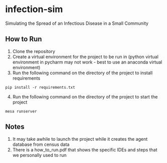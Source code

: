 # infection-sim

Simulating the Spread of an Infectious Disease in a Small Community

## How to Run
1. Clone the repository
2. Create a virtual environment for the project to be run in (python virtual environment in pycharm may not work - best to use an anaconda virtual environment)
3. Run the following command on the directory of the project to install requirements
```
pip install -r requirements.txt
```
4. Run the following command on the directory of the project to start the project
```
mesa runserver
```

## Notes
1. It may take awhile to launch the project while it creates the agent database from census data
2. There is a how_to_run.pdf that shows the specific IDEs and steps that we personally used to run

   
